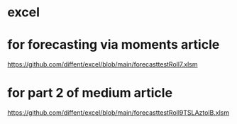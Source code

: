 # excel
# for forecasting via moments article
https://github.com/diffent/excel/blob/main/forecasttestRoll7.xlsm

# for part 2 of medium article
https://github.com/diffent/excel/blob/main/forecasttestRoll9TSLAztolB.xlsm
